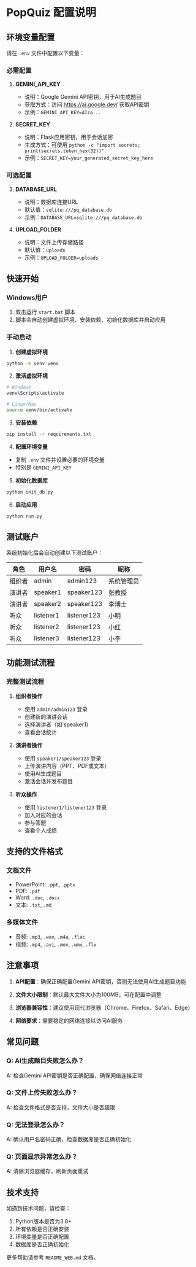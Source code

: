 # PopQuiz 配置说明

## 环境变量配置

请在 `.env` 文件中配置以下变量：

### 必需配置

1. **GEMINI_API_KEY**
   - 说明：Google Gemini API密钥，用于AI生成题目
   - 获取方式：访问 https://ai.google.dev/ 获取API密钥
   - 示例：`GEMINI_API_KEY=AIza...`

2. **SECRET_KEY**
   - 说明：Flask应用密钥，用于会话加密
   - 生成方式：可使用 `python -c "import secrets; print(secrets.token_hex(32))"`
   - 示例：`SECRET_KEY=your_generated_secret_key_here`

### 可选配置

3. **DATABASE_URL**
   - 说明：数据库连接URL
   - 默认值：`sqlite:///pq_database.db`
   - 示例：`DATABASE_URL=sqlite:///pq_database.db`

4. **UPLOAD_FOLDER**
   - 说明：文件上传存储路径
   - 默认值：`uploads`
   - 示例：`UPLOAD_FOLDER=uploads`

## 快速开始

### Windows用户
1. 双击运行 `start.bat` 脚本
2. 脚本会自动创建虚拟环境、安装依赖、初始化数据库并启动应用

### 手动启动

1. **创建虚拟环境**
```bash
python -m venv venv
```

2. **激活虚拟环境**
```bash
# Windows
venv\Scripts\activate

# Linux/Mac
source venv/bin/activate
```

3. **安装依赖**
```bash
pip install -r requirements.txt
```

4. **配置环境变量**
- 复制 `.env` 文件并设置必要的环境变量
- 特别是 `GEMINI_API_KEY`

5. **初始化数据库**
```bash
python init_db.py
```

6. **启动应用**
```bash
python run.py
```

## 测试账户

系统初始化后会自动创建以下测试账户：

| 角色 | 用户名 | 密码 | 昵称 |
|------|--------|------|------|
| 组织者 | admin | admin123 | 系统管理员 |
| 演讲者 | speaker1 | speaker123 | 张教授 |
| 演讲者 | speaker2 | speaker123 | 李博士 |
| 听众 | listener1 | listener123 | 小明 |
| 听众 | listener2 | listener123 | 小红 |
| 听众 | listener3 | listener123 | 小李 |

## 功能测试流程

### 完整测试流程

1. **组织者操作**
   - 使用 `admin/admin123` 登录
   - 创建新的演讲会话
   - 选择演讲者（如 speaker1）
   - 查看会话统计

2. **演讲者操作**
   - 使用 `speaker1/speaker123` 登录
   - 上传演讲内容（PPT、PDF或文本）
   - 使用AI生成题目
   - 激活会话并发布题目

3. **听众操作**
   - 使用 `listener1/listener123` 登录
   - 加入对应的会话
   - 参与答题
   - 查看个人成绩

## 支持的文件格式

### 文档文件
- PowerPoint: `.ppt`, `.pptx`
- PDF: `.pdf`
- Word: `.doc`, `.docx`
- 文本: `.txt`, `.md`

### 多媒体文件
- 音频: `.mp3`, `.wav`, `.m4a`, `.flac`
- 视频: `.mp4`, `.avi`, `.mov`, `.wmv`, `.flv`

## 注意事项

1. **API配置**：确保正确配置Gemini API密钥，否则无法使用AI生成题目功能

2. **文件大小限制**：默认最大文件大小为100MB，可在配置中调整

3. **浏览器兼容性**：建议使用现代浏览器（Chrome、Firefox、Safari、Edge）

4. **网络要求**：需要稳定的网络连接以访问AI服务

## 常见问题

### Q: AI生成题目失败怎么办？
A: 检查Gemini API密钥是否正确配置，确保网络连接正常

### Q: 文件上传失败怎么办？
A: 检查文件格式是否支持，文件大小是否超限

### Q: 无法登录怎么办？
A: 确认用户名密码正确，检查数据库是否正确初始化

### Q: 页面显示异常怎么办？
A: 清除浏览器缓存，刷新页面重试

## 技术支持

如遇到技术问题，请检查：
1. Python版本是否为3.8+
2. 所有依赖是否正确安装
3. 环境变量是否正确配置
4. 数据库是否正确初始化

更多帮助请参考 `README_WEB.md` 文档。
